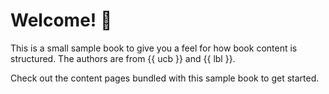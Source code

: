 # Welcome! 👋

This is a small sample book to give you a feel for how book content is
structured.
The authors are from {{ ucb }} and {{ lbl }}.

Check out the content pages bundled with this sample book to get started.

```{tableofcontents}
```